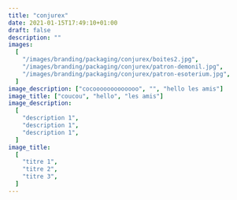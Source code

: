 ```yaml
---
title: "conjurex"
date: 2021-01-15T17:49:10+01:00
draft: false
description: ""
images:
  [
    "/images/branding/packaging/conjurex/boites2.jpg",
    "/images/branding/packaging/conjurex/patron-demonil.jpg",
    "/images/branding/packaging/conjurex/patron-esoterium.jpg",
  ]
image_description: ["cocooooooooooooo", "", "hello les amis"]
image_title: ["coucou", "hello", "les amis"]
image_description:
  [
    "description 1",
    "description 1",
    "description 1",
  ]
image_title:
  [
    "titre 1",
    "titre 2",
    "titre 3",
  ]
---
```

